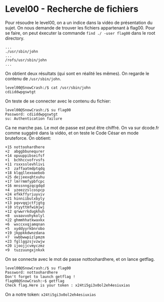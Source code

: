 # Level00 - Recherche de fichiers
Pour résoudre le level00, on a un indice dans la vidéo de présentation du sujet. On nous demande de trouver les fichiers appartenant à flag00. Pour se faire, on peut éxecuter la commande `find ./ -user flag00` dans le root directory.

```level00@SnowCrash:/$ find ./ -user flag00
...
./usr/sbin/john
...
/rofs/usr/sbin/john
...
```

On obtient deux résultats (qui sont en réalité les mêmes). On regarde le contenu de `/usr/sbin/john`.

```
level00@SnowCrash:/$ cat /usr/sbin/john
cdiiddwpgswtgt
```

On teste de se connecter avec le contenu du fichier: 
```
level00@SnowCrash:/$ su flag00
Password: cdiiddwpgswtgt
su: Authentication failure
```

Ca ne marche pas. Le mot de passe est peut être chiffré. On va sur dcode.fr comme suggéré dans la vidéo, et on teste le Code César en mode bruteforce. On obtient:

```
+15	nottoohardhere
+2	abggbbunequrer
+14	opuuppibseifsf
+1	bchhccvofrvsfs
+11	rsxxsslevhlivi
+3	zaffaatmdptqdq
+18	klqqllexoaebob
+25	dejjeexqhtxuhu
+17	lmrrmmfypbfcpc
+16	mnssnngzqcgdqd
+4	yzeezzslcospcp
+24	efkkffyriuyviv
+21	hinniibulxbyly
+13	pqvvqqjctfjgtg
+10	styyttmfwimjwj
+12	qrwwrrkdugkhuh
+8	uvaavvohykolyl
+22	ghmmhhatkwaxkx
+6	wxccxxqjamqnan
+5	xyddyyrkbnrobo
+19	jkppkkdwnzdana
+7	vwbbwwpizlpmzm
+23	fgllggzsjvzwjw
+20	ijoojjcvmyczmz
+9	tuzzuungxjnkxk
```

On se connecte avec le mot de passe nottoohardhere, et on lance getflag.

```
level00@SnowCrash:/$ su flag00
Password: nottoohardhere
Don't forget to launch getflag !
flag00@SnowCrash:~$ getflag
Check flag.Here is your token : x24ti5gi3x0ol2eh4esiuxias
```

On a notre token: `x24ti5gi3x0ol2eh4esiuxias`
